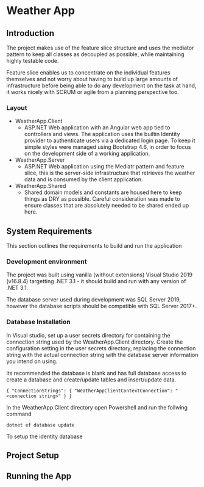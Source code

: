 # Weather App

## Introduction

The project makes use of the feature slice structure and uses the mediator pattern 
to keep all classes as decoupled as possible, while maintaining highly testable
code. 

Feature slice enables us to concentrate on the individual features themselves 
and not worry about having to build up large amounts of infrastructure before 
being able to do any development on the task at hand, it works nicely with SCRUM 
or agile from a planning perspective too.

### Layout


- WeatherApp.Client
  - ASP.NET Web application with an Angular web app tied to controllers 
  and views. The application uses the builtin Identity provider to authenticate
  users via a dedicated login page. To keep it simple styles were managed using
  Bootstrap 4.6, in order to focus on the development side of a working 
  application.
- WeatherApp.Server
  - ASP.NET Web application using the Mediatr pattern and feature slice,
  this is the server-side infrastructure that retrieves the weather data
  and is consumed by the client application.
- WeatherApp.Shared
  - Shared domain models and constants are housed here to keep things as DRY as 
  possible. Careful consideration was made to ensure classes that are absolutely
  needed to be shared ended up here. 

## System Requirements

This section outlines the requirements to build and run the application

### Development environment
The project was built using vanilla (without extensions) Visual Studio 2019 
(v16.8.4) targetting .NET 3.1 - it should build and run with any 
version of .NET 3.1.

The database server used during development was SQL Server 2019, 
however the database scripts should be compatible with SQL Server 2017+.

### Database Installation

In Visual studio, set up a user secrets directory for containing the connection 
string used by the WeatherApp.Client directory.
Create the configuration setting in the user secrets directory, replacing the
connection string with the actual connection string with the database server
information you intend on using. 

Its recommended the database is blank and
has full database access to create a database and 
create/update tables and insert/update data.
 
`{
  "ConnectionStrings": {
    "WeatherAppClientContextConnection": "<connection string>"
  }
}`
   
In the WeatherApp.Client directory open Powershell and run the follwing command

`dotnet ef database update`

To setup the identity database

## Project Setup

## Running the App